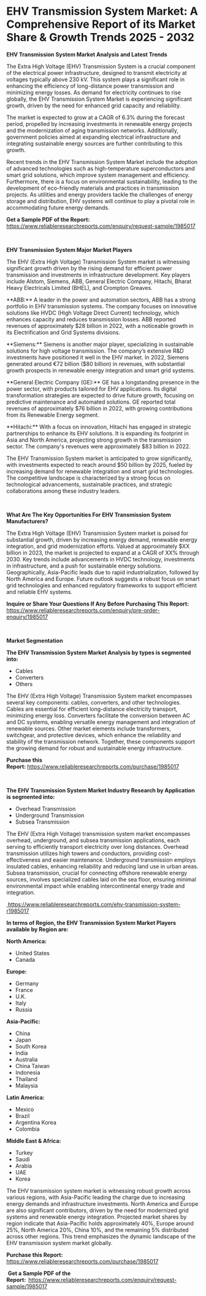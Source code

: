 <p><h1>EHV Transmission System Market: A Comprehensive Report of its Market Share & Growth Trends 2025 - 2032</h1></p><p><strong>EHV Transmission System Market Analysis and Latest Trends</strong></p>
<p><p>The Extra High Voltage (EHV) Transmission System is a crucial component of the electrical power infrastructure, designed to transmit electricity at voltages typically above 230 kV. This system plays a significant role in enhancing the efficiency of long-distance power transmission and minimizing energy losses. As demand for electricity continues to rise globally, the EHV Transmission System Market is experiencing significant growth, driven by the need for enhanced grid capacity and reliability.</p><p>The market is expected to grow at a CAGR of 6.3% during the forecast period, propelled by increasing investments in renewable energy projects and the modernization of aging transmission networks. Additionally, government policies aimed at expanding electrical infrastructure and integrating sustainable energy sources are further contributing to this growth.</p><p>Recent trends in the EHV Transmission System Market include the adoption of advanced technologies such as high-temperature superconductors and smart grid solutions, which improve system management and efficiency. Furthermore, there is a focus on environmental sustainability, leading to the development of eco-friendly materials and practices in transmission projects. As utilities and energy providers tackle the challenges of energy storage and distribution, EHV systems will continue to play a pivotal role in accommodating future energy demands.</p></p>
<p><strong>Get a Sample PDF of the Report:&nbsp;</strong> <a href="https://www.reliableresearchreports.com/enquiry/request-sample/1985017?utm_campaign=2761&utm_medium=2&utm_source=Github&utm_content=ia&utm_term=16042025&utm_id=ehv-transmission-system">https://www.reliableresearchreports.com/enquiry/request-sample/1985017</a></p>
<p>&nbsp;</p>
<p><strong>EHV Transmission System Major Market Players</strong></p>
<p><p>The EHV (Extra High Voltage) Transmission System market is witnessing significant growth driven by the rising demand for efficient power transmission and investments in infrastructure development. Key players include Alstom, Siemens, ABB, General Electric Company, Hitachi, Bharat Heavy Electricals Limited (BHEL), and Crompton Greaves.</p><p>**ABB:** A leader in the power and automation sectors, ABB has a strong portfolio in EHV transmission systems. The company focuses on innovative solutions like HVDC (High Voltage Direct Current) technology, which enhances capacity and reduces transmission losses. ABB reported revenues of approximately $28 billion in 2022, with a noticeable growth in its Electrification and Grid Systems divisions.</p><p>**Siemens:** Siemens is another major player, specializing in sustainable solutions for high voltage transmission. The company’s extensive R&D investments have positioned it well in the EHV market. In 2022, Siemens generated around €72 billion ($80 billion) in revenues, with substantial growth prospects in renewable energy integration and smart grid systems.</p><p>**General Electric Company (GE):** GE has a longstanding presence in the power sector, with products tailored for EHV applications. Its digital transformation strategies are expected to drive future growth, focusing on predictive maintenance and automated solutions. GE reported total revenues of approximately $76 billion in 2022, with growing contributions from its Renewable Energy segment.</p><p>**Hitachi:** With a focus on innovation, Hitachi has engaged in strategic partnerships to enhance its EHV solutions. It is expanding its footprint in Asia and North America, projecting strong growth in the transmission sector. The company's revenues were approximately $83 billion in 2022.</p><p>The EHV Transmission System market is anticipated to grow significantly, with investments expected to reach around $50 billion by 2025, fueled by increasing demand for renewable integration and smart grid technologies. The competitive landscape is characterized by a strong focus on technological advancements, sustainable practices, and strategic collaborations among these industry leaders.</p></p>
<p>&nbsp;</p>
<p><strong>What Are The Key Opportunities For EHV Transmission System Manufacturers?</strong></p>
<p><p>The Extra High Voltage (EHV) Transmission System market is poised for substantial growth, driven by increasing energy demand, renewable energy integration, and grid modernization efforts. Valued at approximately $XX billion in 2023, the market is projected to expand at a CAGR of XX% through 2030. Key trends include advancements in HVDC technology, investments in infrastructure, and a push for sustainable energy solutions. Geographically, Asia-Pacific leads due to rapid industrialization, followed by North America and Europe. Future outlook suggests a robust focus on smart grid technologies and enhanced regulatory frameworks to support efficient and reliable EHV systems.</p></p>
<p><strong>Inquire or Share Your Questions If Any Before Purchasing This Report:</strong> <a href="https://www.reliableresearchreports.com/enquiry/pre-order-enquiry/1985017?utm_campaign=2761&utm_medium=2&utm_source=Github&utm_content=ia&utm_term=16042025&utm_id=ehv-transmission-system">https://www.reliableresearchreports.com/enquiry/pre-order-enquiry/1985017</a></p>
<p>&nbsp;</p>
<p><strong>Market Segmentation</strong></p>
<p><strong>The EHV Transmission System Market Analysis by types is segmented into:</strong></p>
<p><ul><li>Cables</li><li>Converters</li><li>Others</li></ul></p>
<p><p>The EHV (Extra High Voltage) Transmission System market encompasses several key components: cables, converters, and other technologies. Cables are essential for efficient long-distance electricity transport, minimizing energy loss. Converters facilitate the conversion between AC and DC systems, enabling versatile energy management and integration of renewable sources. Other market elements include transformers, switchgear, and protective devices, which enhance the reliability and stability of the transmission network. Together, these components support the growing demand for robust and sustainable energy infrastructure.</p></p>
<p><strong>Purchase this Report:&nbsp;</strong><a href="https://www.reliableresearchreports.com/purchase/1985017?utm_campaign=2761&utm_medium=2&utm_source=Github&utm_content=ia&utm_term=16042025&utm_id=ehv-transmission-system">https://www.reliableresearchreports.com/purchase/1985017</a></p>
<p>&nbsp;</p>
<p><strong>The EHV Transmission System Market Industry Research by Application is segmented into:</strong></p>
<p><ul><li>Overhead Transmission</li><li>Underground Transmission</li><li>Subsea Transmission</li></ul></p>
<p><p>The EHV (Extra High Voltage) transmission system market encompasses overhead, underground, and subsea transmission applications, each serving to efficiently transport electricity over long distances. Overhead transmission utilizes high towers and conductors, providing cost-effectiveness and easier maintenance. Underground transmission employs insulated cables, enhancing reliability and reducing land use in urban areas. Subsea transmission, crucial for connecting offshore renewable energy sources, involves specialized cables laid on the sea floor, ensuring minimal environmental impact while enabling intercontinental energy trade and integration.</p></p>
<p><a href="https://www.reliableresearchreports.com/ehv-transmission-system-r1985017?utm_campaign=2761&utm_medium=2&utm_source=Github&utm_content=ia&utm_term=16042025&utm_id=ehv-transmission-system">&nbsp;https://www.reliableresearchreports.com/ehv-transmission-system-r1985017</a></p>
<p><strong>In terms of Region, the EHV Transmission System Market Players available by Region are:</strong></p>
<p>
    <p> <strong> North America: </strong>
        <ul>
            <li>United States</li>
            <li>Canada</li>
        </ul>
        </p> 
    <p> <strong> Europe: </strong>
        <ul>
            <li>Germany</li>
            <li>France</li>
            <li>U.K.</li>
            <li>Italy</li>
            <li>Russia</li>
        </ul>
        </p> 
    <p> <strong> Asia-Pacific: </strong>
        <ul>
            <li>China</li>
            <li>Japan</li>
            <li>South Korea</li>
            <li>India</li>
            <li>Australia</li>
            <li>China Taiwan</li>
            <li>Indonesia</li>
            <li>Thailand</li>
            <li>Malaysia</li>
        </ul>
        </p> 
    <p> <strong> Latin America: </strong>
        <ul>
            <li>Mexico</li>
            <li>Brazil</li>
            <li>Argentina Korea</li>
            <li>Colombia</li>
        </ul>
        </p> 
    <p> <strong> Middle East & Africa: </strong>
        <ul>
            <li>Turkey</li>
            <li>Saudi</li>
            <li>Arabia</li>
            <li>UAE</li>
            <li>Korea</li>
        </ul>
    </p>
    </p>
<p><p>The EHV transmission system market is witnessing robust growth across various regions, with Asia-Pacific leading the charge due to increasing energy demands and infrastructure investments. North America and Europe are also significant contributors, driven by the need for modernized grid systems and renewable energy integration. Projected market shares by region indicate that Asia-Pacific holds approximately 40%, Europe around 25%, North America 20%, China 10%, and the remaining 5% distributed across other regions. This trend emphasizes the dynamic landscape of the EHV transmission system market globally.</p></p>
<p><strong>Purchase this Report: </strong><a href="https://www.reliableresearchreports.com/purchase/1985017?utm_campaign=2761&utm_medium=2&utm_source=Github&utm_content=ia&utm_term=16042025&utm_id=ehv-transmission-system">https://www.reliableresearchreports.com/purchase/1985017</a></p>
<p>&nbsp;<strong>Get a Sample PDF of the Report:&nbsp;&nbsp;</strong><a href="https://www.reliableresearchreports.com/enquiry/request-sample/1985017?utm_campaign=2761&utm_medium=2&utm_source=Github&utm_content=ia&utm_term=16042025&utm_id=ehv-transmission-system">https://www.reliableresearchreports.com/enquiry/request-sample/1985017</a></p>
<p><strong></strong></p>
<p><p></p><p></p><p></p></p>